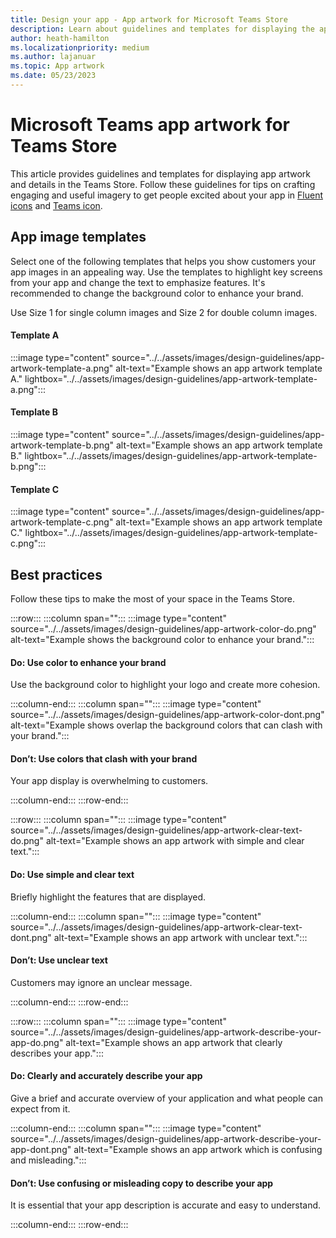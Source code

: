 ```yaml
---
title: Design your app - App artwork for Microsoft Teams Store
description: Learn about guidelines and templates for displaying the app artwork.
author: heath-hamilton
ms.localizationpriority: medium
ms.author: lajanuar
ms.topic: App artwork
ms.date: 05/23/2023
---
```

# Microsoft Teams app artwork for Teams Store

This article provides guidelines and templates for displaying app artwork and details in the Teams Store. Follow these guidelines for tips on crafting engaging and useful imagery to get people excited about your app in [Fluent icons](https://www.figma.com/community/file/836835755999342788) and [Teams icon](https://react.fluentui.dev/?path=/docs/concepts-developer-icons-icons--page).

## App image templates

Select one of the following templates that helps you show customers your app images in an appealing way. Use the templates to highlight key screens from your app and change the text to emphasize features. It's recommended to change the background color to enhance your brand.

Use Size 1 for single column images and Size 2 for double column images.

#### Template A

:::image type="content" source="../../assets/images/design-guidelines/app-artwork-template-a.png" alt-text="Example shows an app artwork template A." lightbox="../../assets/images/design-guidelines/app-artwork-template-a.png":::

#### Template B

:::image type="content" source="../../assets/images/design-guidelines/app-artwork-template-b.png" alt-text="Example shows an app artwork template B." lightbox="../../assets/images/design-guidelines/app-artwork-template-b.png":::

#### Template C

:::image type="content" source="../../assets/images/design-guidelines/app-artwork-template-c.png" alt-text="Example shows an app artwork template C." lightbox="../../assets/images/design-guidelines/app-artwork-template-c.png":::

## Best practices

Follow these tips to make the most of your space in the Teams Store.

:::row:::
   :::column span="":::
:::image type="content" source="../../assets/images/design-guidelines/app-artwork-color-do.png" alt-text="Example shows the background color to enhance your brand.":::

#### Do: Use color to enhance your brand

Use the background color to highlight your logo and create more cohesion.

   :::column-end:::
   :::column span="":::
:::image type="content" source="../../assets/images/design-guidelines/app-artwork-color-dont.png" alt-text="Example shows overlap the background colors that can clash with your brand.":::

#### Don’t: Use colors that clash with your brand

Your app display is overwhelming to customers.

   :::column-end:::
:::row-end:::

:::row:::
   :::column span="":::
:::image type="content" source="../../assets/images/design-guidelines/app-artwork-clear-text-do.png" alt-text="Example shows an app artwork with simple and clear text.":::

#### Do: Use simple and clear text

Briefly highlight the features that are displayed.

   :::column-end:::
   :::column span="":::
:::image type="content" source="../../assets/images/design-guidelines/app-artwork-clear-text-dont.png" alt-text="Example shows an app artwork with unclear text.":::

#### Don’t: Use unclear text

Customers may ignore an unclear message.

   :::column-end:::
:::row-end:::

:::row:::
   :::column span="":::
:::image type="content" source="../../assets/images/design-guidelines/app-artwork-describe-your-app-do.png" alt-text="Example shows an app artwork that clearly describes your app.":::

#### Do: Clearly and accurately describe your app

Give a brief and accurate overview of your application and what people can expect from it.

   :::column-end:::
   :::column span="":::
:::image type="content" source="../../assets/images/design-guidelines/app-artwork-describe-your-app-dont.png" alt-text="Example shows an app artwork which is confusing and misleading.":::

#### Don’t: Use confusing or misleading copy to describe your app

It is essential that your app description is accurate and easy to understand.

   :::column-end:::
:::row-end:::
